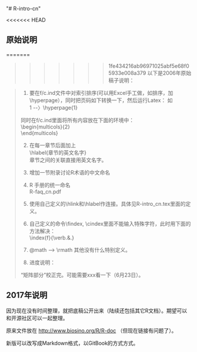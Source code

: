 "# R-intro-cn" 

<<<<<<< HEAD
## 原始说明
=======
>>>>>>> 1fe434216ab96971025abf5e68f05933e008a379
以下是2006年原始稿子说明：

> 
> 1. 要在f/c.ind文件中对索引排序(可以用Excel手工做，如排序，加\hyperpage），同时把页码如下转换一下，然后运行Latex：
> 如  
> 1 --〉\hyperpage{1}
> 
> 同时在f/c.ind里面将所有内容放在下面的环境中：  
> \begin{multicols}{2}  
> \end{multicols}  
> 
> 2. 在每一章节后面加上  
> \hlabel{章节的英文名字}  
> 章节之间的关联直接用英文名字。  
> 
> 3. 增加一节附录讨论R术语的中文命名  
> 
> 4. R 手册的统一命名  
> R-faq_cn.pdf
> 
> 5. 使用自己定义的\hlink和\hlabel作连接。具体见R-intro_cn.tex里面的定义。  
> 
> 6. 自己定义的命令\findex, \cindex里面不能输入特殊字符，此时用下面的方法解决：  
> \index{f}{\verb.&.}
> 
> 7. @math --> \rmath 其他没有什么特别定义。  
> 
> 8. 进度说明：
> 
> 	“矩阵部分”校正完。可能需要xxx看一下（6月23日）。
> 

## 2017年说明
因为现在没有时间整理，就把底稿公开出来（陆续还包括其它R文档）。期望可以和开源社区可以一起整理。

原来文件放在 http://www.biosino.org/R/R-doc （但现在链接有问题了）。

新版可以改写成Markdown格式，以GitBook的方式方式。
